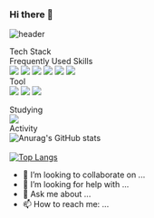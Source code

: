 ### Hi there 👋

![header](https://capsule-render.vercel.app/api?text=Hello, I'm YunSeong!)

Tech Stack
<br/>
Frequently Used Skills
<br/>
<img src="https://img.shields.io/badge/html5-E34F26?style=for-the-badge&logo=html5&logoColor=white">
<img src="https://img.shields.io/badge/css-1572B6?style=for-the-badge&logo=css3&logoColor=white">
<img src="https://img.shields.io/badge/javascript-F7DF1E?style=for-the-badge&logo=javascript&logoColor=black">
<img src="https://img.shields.io/badge/react-61DAFB?style=for-the-badge&logo=react&logoColor=black">
<img src="https://img.shields.io/badge/node.js-339933?style=for-the-badge&logo=Node.js&logoColor=white">
<img src="https://img.shields.io/badge/mongoDB-47A248?style=for-the-badge&logo=MongoDB&logoColor=white">
<br/>
Tool
<br/>
<img src="https://img.shields.io/badge/AWS EC2-FF9900?style=for-the-badge&logo=amazonaws&logoColor=white">
<img src="https://img.shields.io/badge/github-181717?style=for-the-badge&logo=github&logoColor=white">
<img src="https://img.shields.io/badge/Netlify-00C7B7?style=for-the-badge&logo=netlify&logoColor=white">
<br/>

Studying
<br/>
<img src="https://img.shields.io/badge/TypeScript-3178C6?style=for-the-badge&logo=typescript&logoColor=white">
<br/>
Activity
</br>
![Anurag's GitHub stats](https://github-readme-stats.vercel.app/api?username=rmadbstjd&show_icons=true&theme=dark)
<br/><br/>
[![Top Langs](https://github-readme-stats.vercel.app/api/top-langs/?username=rmadbstjd&langs_count=8)](https://github.com/rmadbstjd/github-readme-stats)
- 👯 I’m looking to collaborate on ...
- 🤔 I’m looking for help with ...
- 💬 Ask me about ...
- 📫 How to reach me: ...


